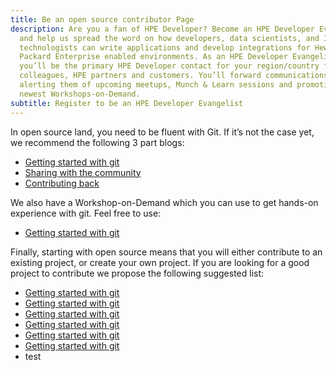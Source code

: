 ```yaml
---
title: Be an open source contributor Page
description: Are you a fan of HPE Developer? Become an HPE Developer Evangelist
  and help us spread the word on how developers, data scientists, and IT
  technologists can write applications and develop integrations for Hewlett
  Packard Enterprise enabled environments. As an HPE Developer Evangelist,
  you’ll be the primary HPE Developer contact for your region/country for
  colleagues, HPE partners and customers. You’ll forward communications to them,
  alerting them of upcoming meetups, Munch & Learn sessions and promoting the
  newest Workshops-on-Demand.
subtitle: Register to be an HPE Developer Evangelist
---
```

 
In open source land, you need to be fluent with Git. If it’s not the case yet, we recommend the following 3 part blogs:

* [Getting started with git](https://developer.hpe.com/blog/get-involved-in-the-open-source-community-part-1-getting-started-with-git/)
* [Sharing with the community](https://developer.hpe.com/blog/get-involved-in-the-open-source-community-part-2-sharing-with-the-commun/)
* [Contributing back](https://developer.hpe.com/blog/get-involved-in-the-open-source-community-part-3-contributing-back-to-th/)

We also have a Workshop-on-Demand which you can use to get hands-on experience with git. Feel free to use:

* [Getting started with git](https://developer.hpe.com/blog/get-involved-in-the-open-source-community-part-1-getting-started-with-git/)

Finally, starting with open source means that you will either contribute to an existing project, or create your own project. If you are looking for a good project to contribute we propose the following suggested list:

* [Getting started with git](https://developer.hpe.com/blog/get-involved-in-the-open-source-community-part-1-getting-started-with-git/)
* [Getting started with git](https://developer.hpe.com/blog/get-involved-in-the-open-source-community-part-1-getting-started-with-git/)
* [Getting started with git](https://developer.hpe.com/blog/get-involved-in-the-open-source-community-part-1-getting-started-with-git/)
* [Getting started with git](https://developer.hpe.com/blog/get-involved-in-the-open-source-community-part-1-getting-started-with-git/)
* [Getting started with git](https://developer.hpe.com/blog/get-involved-in-the-open-source-community-part-1-getting-started-with-git/)
* [Getting started with git](https://developer.hpe.com/blog/get-involved-in-the-open-source-community-part-1-getting-started-with-git/)
* test